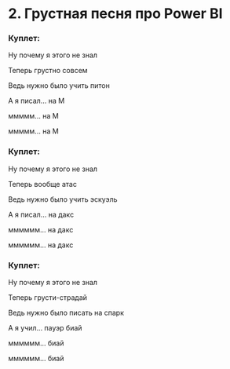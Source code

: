 # 2. Грустная песня про Power BI 

### Куплет:
Ну почему я этого не знал

Теперь грустно совсем

Ведь нужно было учить питон

А я писал... на M

ммммм... на M

ммммм... на M

### Куплет:
Ну почему я этого не знал

Теперь вообще атас

Ведь нужно было учить эскуэль

А я писал... на дакс

мммммм... на дакс

мммммм... на дакс

### Куплет:
Ну почему я этого не знал

Теперь грусти-страдай

Ведь нужно было писать на спарк

А я учил... пауэр биай

мммммм... биай

мммммм... биай
